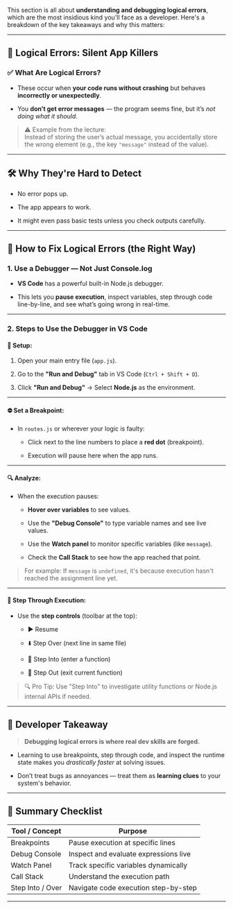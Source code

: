 This section is all about **understanding and debugging logical errors**, which are the most insidious kind you'll face as a developer. Here's a breakdown of the key takeaways and why this matters:

---

## 🧠 Logical Errors: Silent App Killers

### ✅ What Are Logical Errors?

- These occur when **your code runs without crashing** but behaves **incorrectly or unexpectedly**.
    
- You **don’t get error messages** — the program seems fine, but it’s _not doing what it should_.
    

> ⚠️ Example from the lecture:  
> Instead of storing the user’s actual message, you accidentally store the wrong element (e.g., the key `"message"` instead of the value).

---

## 🛠 Why They're Hard to Detect

- No error pops up.
    
- The app appears to work.
    
- It might even pass basic tests unless you check outputs carefully.
    

---

## 🔎 How to Fix Logical Errors (the Right Way)

### 1. **Use a Debugger — Not Just Console.log**

- **VS Code** has a powerful built-in Node.js debugger.
    
- This lets you **pause execution**, inspect variables, step through code line-by-line, and see what’s going wrong in real-time.
    

---

### 2. **Steps to Use the Debugger in VS Code**

#### 🧭 Setup:

1. Open your main entry file (`app.js`).
    
2. Go to the **"Run and Debug"** tab in VS Code (`Ctrl + Shift + D`).
    
3. Click **"Run and Debug"** → Select **Node.js** as the environment.
    

---

#### ⛔ Set a Breakpoint:

- In `routes.js` or wherever your logic is faulty:
    
    - Click next to the line numbers to place a **red dot** (breakpoint).
        
    - Execution will pause here when the app runs.
        

---

#### 🔍 Analyze:

- When the execution pauses:
    
    - **Hover over variables** to see values.
        
    - Use the **"Debug Console"** to type variable names and see live values.
        
    - Use the **Watch panel** to monitor specific variables (like `message`).
        
    - Check the **Call Stack** to see how the app reached that point.
        

> For example: If `message` is `undefined`, it's because execution hasn't reached the assignment line yet.

---

#### 🎯 Step Through Execution:

- Use the **step controls** (toolbar at the top):
    
    - ▶️ Resume
        
    - ⬇️ Step Over (next line in same file)
        
    - 🔽 Step Into (enter a function)
        
    - 🔼 Step Out (exit current function)
        

> 🔍 Pro Tip: Use "Step Into" to investigate utility functions or Node.js internal APIs if needed.

---

## 🚀 Developer Takeaway

> **Debugging logical errors is where real dev skills are forged.**

- Learning to use breakpoints, step through code, and inspect the runtime state makes you _drastically faster_ at solving issues.
    
- Don’t treat bugs as annoyances — treat them as **learning clues** to your system's behavior.
    

---

## 📌 Summary Checklist

|Tool / Concept|Purpose|
|---|---|
|Breakpoints|Pause execution at specific lines|
|Debug Console|Inspect and evaluate expressions live|
|Watch Panel|Track specific variables dynamically|
|Call Stack|Understand the execution path|
|Step Into / Over|Navigate code execution step-by-step|

---
